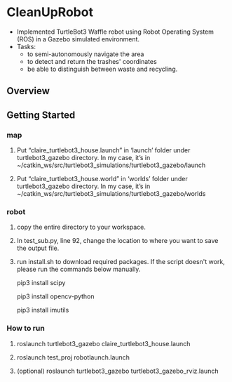 # CleanUpRobot
- Implemented TurtleBot3 Waffle robot using Robot Operating System (ROS) in a Gazebo simulated environment.
- Tasks: 
	- to semi-autonomously navigate the area
	- to detect and return the trashes' coordinates 
	- be able to distinguish between waste and recycling.


## Overview


## Getting Started
### map

1. Put “claire_turtlebot3_house.launch” in ‘launch’ folder under turtlebot3_gazebo directory. In my case, it’s in ~/catkin_ws/src/turtlebot3_simulations/turtlebot3_gazebo/launch

2. Put “claire_turtlebot3_house.world” in ‘worlds’ folder under turtlebot3_gazebo directory. In my case, it’s in ~/catkin_ws/src/turtlebot3_simulations/turtlebot3_gazebo/worlds


### robot

1. copy the entire directory to your workspace.

2. In test_sub.py, line 92, change the location to where you want to save the output file.

3. run install.sh to download required packages. If the script doesn't work, please run the commands below manually.
	 
   pip3 install scipy
	
   pip3 install opencv-python
	 
   pip3 install imutils
 
### How to run

1. roslaunch turtlebot3_gazebo claire_turtlebot3_house.launch

2. roslaunch test_proj robotlaunch.launch

3.  (optional) roslaunch turtlebot3_gazebo turtlebot3_gazebo_rviz.launch
